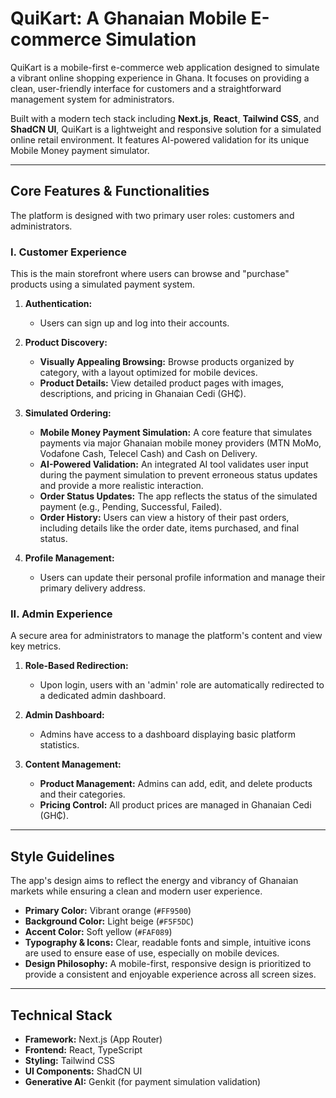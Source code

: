 # QuiKart: A Ghanaian Mobile E-commerce Simulation

QuiKart is a mobile-first e-commerce web application designed to simulate a vibrant online shopping experience in Ghana. It focuses on providing a clean, user-friendly interface for customers and a straightforward management system for administrators.

Built with a modern tech stack including **Next.js**, **React**, **Tailwind CSS**, and **ShadCN UI**, QuiKart is a lightweight and responsive solution for a simulated online retail environment. It features AI-powered validation for its unique Mobile Money payment simulator.

---

## Core Features & Functionalities

The platform is designed with two primary user roles: customers and administrators.

### I. Customer Experience

This is the main storefront where users can browse and "purchase" products using a simulated payment system.

1.  **Authentication:**
    *   Users can sign up and log into their accounts.

2.  **Product Discovery:**
    *   **Visually Appealing Browsing:** Browse products organized by category, with a layout optimized for mobile devices.
    *   **Product Details:** View detailed product pages with images, descriptions, and pricing in Ghanaian Cedi (GH₵).

3.  **Simulated Ordering:**
    *   **Mobile Money Payment Simulation:** A core feature that simulates payments via major Ghanaian mobile money providers (MTN MoMo, Vodafone Cash, Telecel Cash) and Cash on Delivery.
    *   **AI-Powered Validation:** An integrated AI tool validates user input during the payment simulation to prevent erroneous status updates and provide a more realistic interaction.
    *   **Order Status Updates:** The app reflects the status of the simulated payment (e.g., Pending, Successful, Failed).
    *   **Order History:** Users can view a history of their past orders, including details like the order date, items purchased, and final status.

4.  **Profile Management:**
    *   Users can update their personal profile information and manage their primary delivery address.

### II. Admin Experience

A secure area for administrators to manage the platform's content and view key metrics.

1.  **Role-Based Redirection:**
    *   Upon login, users with an 'admin' role are automatically redirected to a dedicated admin dashboard.

2.  **Admin Dashboard:**
    *   Admins have access to a dashboard displaying basic platform statistics.

3.  **Content Management:**
    *   **Product Management:** Admins can add, edit, and delete products and their categories.
    *   **Pricing Control:** All product prices are managed in Ghanaian Cedi (GH₵).

---

## Style Guidelines

The app's design aims to reflect the energy and vibrancy of Ghanaian markets while ensuring a clean and modern user experience.

*   **Primary Color:** Vibrant orange (`#FF9500`)
*   **Background Color:** Light beige (`#F5F5DC`)
*   **Accent Color:** Soft yellow (`#FAF089`)
*   **Typography & Icons:** Clear, readable fonts and simple, intuitive icons are used to ensure ease of use, especially on mobile devices.
*   **Design Philosophy:** A mobile-first, responsive design is prioritized to provide a consistent and enjoyable experience across all screen sizes.

---

## Technical Stack

*   **Framework:** Next.js (App Router)
*   **Frontend:** React, TypeScript
*   **Styling:** Tailwind CSS
*   **UI Components:** ShadCN UI
*   **Generative AI:** Genkit (for payment simulation validation)
